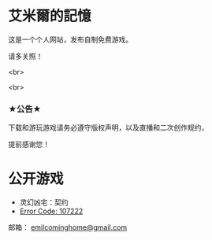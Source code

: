 # 艾米爾的記憶

这是一个个人网站，发布自制免费游戏。

请多关照！

<br\>

<br\>

### ★公告★

下载和游玩游戏请务必遵守版权声明，以及直播和二次创作规约，

提前感谢您！






# **公开游戏**


- 灵幻凶宅：契约
- [Error Code: 107222](https://ldjam.com/events/ludum-dare/46/error-code-107222) 



邮箱：
emilcominghome@gmail.com
